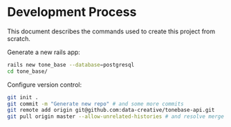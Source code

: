 # Development Process

This document describes the commands used to create this project from scratch.

Generate a new rails app:

```` sh
rails new tone_base --database=postgresql
cd tone_base/
````

Configure version control:

```` sh
git init .
git commit -m "Generate new repo" # and some more commits
git remote add origin git@github.com:data-creative/tonebase-api.git
git pull origin master --allow-unrelated-histories # and resolve merge conflicts
````
